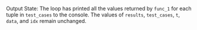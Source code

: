Output State: The loop has printed all the values returned by `func_1` for each tuple in `test_cases` to the console. The values of `results`, `test_cases`, `t`, `data`, and `idx` remain unchanged.